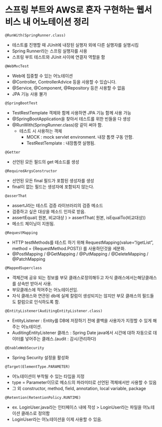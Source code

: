 # 스프링 부트와 AWS로 혼자 구현하는 웹서비스 내 어노테이션 정리

`@RunWith(SpringRunner.class)` <br/>
- 테스트를 진행할 때 JUnit에 내장된 실행자 외에 다른 실행자를 실행시킴
- Spring Runner라는 스프링 실행자를 사용
- 스프링 부트 테스트와 JUnit 사이에 연결자 역할을 함

`@WebMvcTest`
 - Web에 집중할 수 있는 어노테이션
 - @Controller, ControllerAdvice 등을 사용할 수 있습니다.
 - @Service, @Component, @Repository 등은 사용할 수 없음
 - JPA 기능 사용 불가

`@SpringBootTest` <br/>
- TestRestTemplate 객체와 함께 사용하면 JPA 기능 함께 사용 가능
- @SpringBootApplication을 찾아서 테스트를 위한 빈들을 다 생성
- @RunWith(SpringRunner.class)랑 같이 써야 함.
   - 테스트 시 사용하는 객체 
       - MOCK : mock servlet environment. 내장 톰캣 구동 안함.
       - TestRestTemplate : 내장톰캣 실행됨.

`@Getter`<br/>
- 선언된 모든 필드의 get 메소드를 생성

`@RequiredArgsConstructor`<br/>
- 선언된 모든 final 필드가 포함된 생성자를 생성
- final이 없는 필드는 생성자에 포함되지 않는다.

`@asserThat`<br/>
- assertJ라는 테스트 검증 라이브러리의 검증 메소드
- 검증하고 싶은 대상을 메소드 인자로 받음.
- assertEqual( 원본, 비교대상 ) > assertThat( 원본, isEqualTo(비교대상))
- 메소드 체이닝이 지원됨.

`@RequestMapping`<br/>
- HTTP testMethods를 테스트 하기 위해 RequestMapping(value=“/getList”, method = {RequestMethod.POST}) 를 사용하던것을 세분화.<br/>
- @PostMapping / @GetMapping / @PutMapping / @DeleteMapping / @PatchMapping

`@MappedSuperclass`<br/>
- 객체간에 공유 되는 정보를 부모 클래스로정의해두고 자식 클래스에서는해당클래스를 상속만 받아서 사용.
- 부모클래스에 적어주는 어노테이션임.
- 자식 클래스와 연관된 db에 실제 칼럼이 생성되지는 않지만 부모 클래스의 필드들도 칼럼으로 인식하도록 함.

`@EntityListener(AuditingEntityListener.class)`<br/>
- EntityListener : Entity를 DB에 저장하기 전에 콜백을 사용자가 지정할 수 있게 해주는 어노테이션.
- AuditingEntityListener 클래스 : Spring Date java에서 시간에 대하 자동으로 데이터를 넣어주는 클래스.(audit : 감시/관리하다)

`@EnableWebSecurity`<br/>
- Spring Security 설정을 활성화

`@Target(ElementType.PARAMETER)`<br/>
- 어노테이션이 부착될 수 있는 타입을 지정
-  type = Parameter이므로 메소드의 파라미터로 선언된 객체에서만 사용할 수 있음
-  그 외 constructor, method, field, annotation, local variable, package

`@Retention(RetentionPolicy.RUNTIME)`<br/>
- ex. LoginUser.java라는 인터페이스 내에 작성 > LoginUser라는 파일을 어노테이션 클래스로 정의함
- LoginUser라는 어노테이션을 이제 사용할 수 있음.
